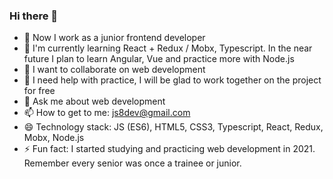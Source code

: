 
### Hi there 👋



- 🔭 Now I work as a junior frontend developer
- 🌱 I'm currently learning React + Redux / Mobx, Typescript. In the near future I plan to learn Angular, Vue and practice more with Node.js
- 👯 I want to collaborate on web development
- 🤔 I need help with practice, I will be glad to work together on the project for free
- 💬 Ask me about web development
- 📫 How to get to me: js8dev@gmail.com
- 😄 Technology stack: JS (ES6), HTML5, CSS3, Typescript, React, Redux, Mobx, Node.js
- ⚡ Fun fact: I started studying and practicing web development in 2021. Remember every senior was once a trainee or junior.

